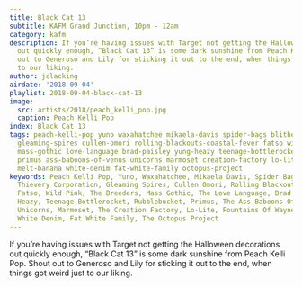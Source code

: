 ```yaml
---
title: Black Cat 13
subtitle: KAFM Grand Junction, 10pm - 12am
category: kafm
description: If you’re having issues with Target not getting the Halloween decorations
  out quickly enough, “Black Cat 13” is some dark sunshine from Peach Kelli Pop. Shout
  out to Generoso and Lily for sticking it out to the end, when things got weird just
  to our liking.
author: jclacking
airdate: '2018-09-04'
playlist: 2018-09-04-black-cat-13
image:
  src: artists/2018/peach_kelli_pop.jpg
  caption: Peach Kelli Pop
index: Black Cat 13
tags: peach-kelli-pop yuno waxahatchee mikaela-davis spider-bags blithe thievery-corporation
  gleaming-spires cullen-omori rolling-blackouts-coastal-fever fatso wild-pink breeders
  mass-gothic love-language brad-paisley yung-heazy teenage-bottlerocket rubblebucket
  primus ass-baboons-of-venus unicorns marmoset creation-factory lo-lite fountains-of-wayne
  melt-banana white-denim fat-white-family octopus-project
keywords: Peach Kelli Pop, Yuno, Waxahatchee, Mikaela Davis, Spider Bags, Blithe,
  Thievery Corporation, Gleaming Spires, Cullen Omori, Rolling Blackouts Coastal Fever,
  Fatso, Wild Pink, The Breeders, Mass Gothic, The Love Language, Brad Paisley, Yung
  Heazy, Teenage Bottlerocket, Rubblebucket, Primus, The Ass Baboons Of Venus, The
  Unicorns, Marmoset, The Creation Factory, Lo-Lite, Fountains Of Wayne, Melt-Banana,
  White Denim, Fat White Family, The Octopus Project
---
```

If you’re having issues with Target not getting the Halloween decorations out quickly enough, “Black Cat 13” is some dark sunshine from Peach Kelli Pop. Shout out to Generoso and Lily for sticking it out to the end, when things got weird just to our liking.
